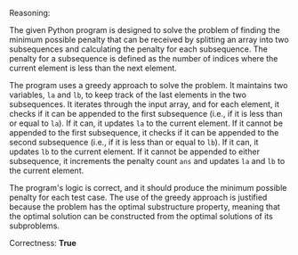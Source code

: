 Reasoning: 

The given Python program is designed to solve the problem of finding the minimum possible penalty that can be received by splitting an array into two subsequences and calculating the penalty for each subsequence. The penalty for a subsequence is defined as the number of indices where the current element is less than the next element.

The program uses a greedy approach to solve the problem. It maintains two variables, `la` and `lb`, to keep track of the last elements in the two subsequences. It iterates through the input array, and for each element, it checks if it can be appended to the first subsequence (i.e., if it is less than or equal to `la`). If it can, it updates `la` to the current element. If it cannot be appended to the first subsequence, it checks if it can be appended to the second subsequence (i.e., if it is less than or equal to `lb`). If it can, it updates `lb` to the current element. If it cannot be appended to either subsequence, it increments the penalty count `ans` and updates `la` and `lb` to the current element.

The program's logic is correct, and it should produce the minimum possible penalty for each test case. The use of the greedy approach is justified because the problem has the optimal substructure property, meaning that the optimal solution can be constructed from the optimal solutions of its subproblems.

Correctness: **True**